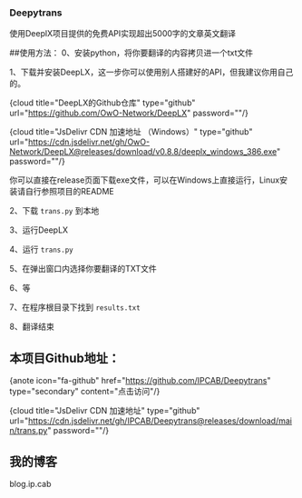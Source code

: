 ###  **Deepytrans** 
使用DeeplX项目提供的免费API实现超出5000字的文章英文翻译

##使用方法：
0、安装python，将你要翻译的内容拷贝进一个txt文件

1、下载并安装DeepLX，这一步你可以使用别人搭建好的API，但我建议你用自己的。

{cloud title="DeepLX的Github仓库" type="github" url="https://github.com/OwO-Network/DeepLX" password=""/}

{cloud title="JsDelivr CDN 加速地址 （Windows）" type="github" url="https://cdn.jsdelivr.net/gh/OwO-Network/DeepLX@releases/download/v0.8.8/deeplx_windows_386.exe" password=""/}


你可以直接在release页面下载exe文件，可以在Windows上直接运行，Linux安装请自行参照项目的README

2、下载 `trans.py` 到本地

3、运行DeepLX

4、运行 `trans.py` 

5、在弹出窗口内选择你要翻译的TXT文件

6、等

7、在程序根目录下找到 `results.txt` 

8、翻译结束

## 本项目Github地址：

 {anote icon="fa-github" href="https://github.com/IPCAB/Deepytrans" type="secondary" content="点击访问"/} 

 {cloud title="JsDelivr CDN 加速地址" type="github" url="https://cdn.jsdelivr.net/gh/IPCAB/Deepytrans@releases/download/main/trans.py" password=""/}

## 我的博客

blog.ip.cab
